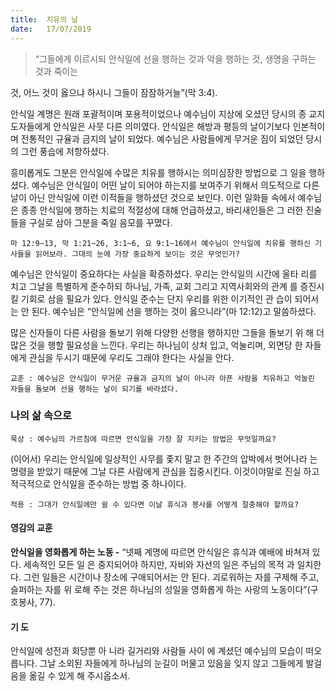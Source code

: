 ```yaml
---
title:  치유의 날
date:   17/07/2019
---
```


> <p></p>
> “그들에게 이르시되 안식일에 선을 행하는 것과 악을 행하는 것, 생명을 구하는 것과 죽이는
것, 어느 것이 옳으냐 하시니 그들이 잠잠하거늘”(막 3:4).

안식일 계명은 원래 포괄적이며 포용적이었으나 예수님이 지상에 오셨던 당시의 종
교지도자들에게 안식일은 사뭇 다른 의미였다. 안식일은 해방과 평등의 날이기보다
인본적이며 전통적인 규율과 금지의 날이 되었다. 예수님은 사람들에게 무거운 짐이
되었던 당시의 그런 풍습에 저항하셨다.

흥미롭게도 그분은 안식일에 수많은 치유를 행하시는 의미심장한 방법으로 그 일을
행하셨다. 예수님은 안식일이 어떤 날이 되어야 하는지를 보여주기 위해서 의도적으로
다른 날이 아닌 안식일에 이런 이적들을 행하셨던 것으로 보인다. 이런 일화들 속에서
예수님은 종종 안식일에 행하는 치료의 적절성에 대해 언급하셨고, 바리새인들은 그
러한 진술들을 구실로 삼아 그분을 죽일 음모를 꾸몄다.

`마 12:9~13, 막 1:21~26, 3:1~6, 요 9:1~16에서 예수님이 안식일에 치유를 행하신
기사들을 읽어보라. 그대의 눈에 가장 중요하게 보이는 것은 무엇인가?`

예수님은 안식일이 중요하다는 사실을 확증하셨다. 우리는 안식일의 시간에 울타
리를 치고 그날을 특별하게 준수하되 하나님, 가족, 교회 그리고 지역사회와의 관계
를 증진시킬 기회로 삼을 필요가 있다. 안식일 준수는 단지 우리를 위한 이기적인 관
습이 되어서는 안 된다. 예수님은 “안식일에 선을 행하는 것이 옳으니라”(마 12:12)고
말씀하셨다.

많은 신자들이 다른 사람을 돌보기 위해 다양한 선행을 행하지만 그들을 돌보기 위
해 더 많은 것을 행할 필요성을 느낀다. 우리는 하나님이 상처 입고, 억눌리며, 외면당
한 자들에게 관심을 두시기 때문에 우리도 그래야 한다는 사실을 안다.

`교훈 : 예수님은 안식일이 무거운 규율과 금지의 날이 아니라 아픈 사람을 치유하고
억눌린 자들을 돌보며 선을 행하는 날이 되기를 바라셨다.`

### 나의 삶 속으로

`묵상 : 예수님의 가르침에 따르면 안식일을 가장 잘 지키는 방법은 무엇일까요?`

(이어서) 우리는 안식일에 일상적인 사무를 좇지 말고 한 주간의 압박에서 벗어나라
는 명령을 받았기 때문에 그날 다른 사람에게 관심을 집중시킨다. 이것이야말로 진실
하고 적극적으로 안식일을 준수하는 방법 중 하나이다.

`적용 : 그대가 안식일에만 쉴 수 있다면 이날 휴식과 봉사를 어떻게 절충해야 할까요?`

#### 영감의 교훈

**안식일을 영화롭게 하는 노동 -** “넷째 계명에 따르면
안식일은 휴식과 예배에 바쳐져 있다. 세속적인 모든 일
은 중지되어야 하지만, 자비와 자선의 일은 주님의 목적
과 일치한다. 그런 일들은 시간이나 장소에 구애되어서는
안 된다. 괴로워하는 자를 구제해 주고, 슬퍼하는 자를 위
로해 주는 것은 하나님의 성일을 영화롭게 하는 사랑의
노동이다”(구호봉사, 77).

#### 기 도

안식일에 성전과 회당뿐 아
니라 길거리와 사람들 사이
에 계셨던 예수님의 모습이
떠오릅니다. 그날 소외된
자들에게 하나님의 눈길이
머물고 있음을 잊지 않고
그들에게 발걸음을 옮길
수 있게 해 주시옵소서.